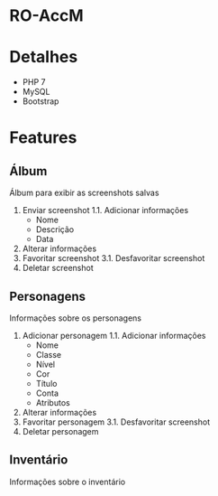 # RO-AccM

# Detalhes
* PHP 7
* MySQL
* Bootstrap

# Features

## Álbum

Álbum para exibir as screenshots salvas

1. Enviar screenshot
    1.1. Adicionar informações
      * Nome
      * Descrição
      * Data
2. Alterar informações
3. Favoritar screenshot
  3.1. Desfavoritar screenshot
4. Deletar screenshot

## Personagens

Informações sobre os personagens

1. Adicionar personagem
  1.1. Adicionar informações
    * Nome
    * Classe
    * Nível
    * Cor
    * Título
    * Conta
    * Atributos
2. Alterar informações
3. Favoritar personagem
  3.1. Desfavoritar screenshot
4. Deletar personagem

## Inventário

Informações sobre o inventário
